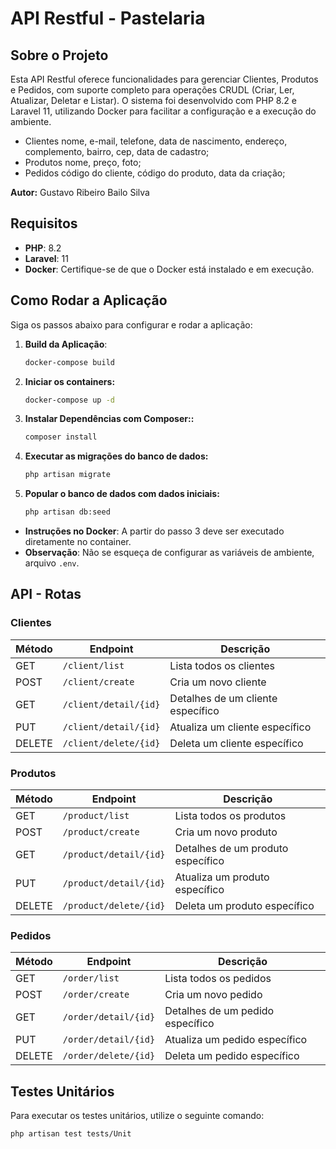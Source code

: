 # API Restful - Pastelaria

## Sobre o Projeto

Esta API Restful oferece funcionalidades para gerenciar Clientes, Produtos e Pedidos, com suporte completo para operações CRUDL (Criar, Ler, Atualizar, Deletar e Listar). O sistema foi desenvolvido com PHP 8.2 e Laravel 11, utilizando Docker para facilitar a configuração e a execução do ambiente.

-   Clientes nome, e-mail, telefone, data de nascimento, endereço, complemento, bairro, cep, data de cadastro;
-   Produtos nome, preço, foto;
-   Pedidos código do cliente, código do produto, data da criação;

**Autor:** Gustavo Ribeiro Bailo Silva

## Requisitos

-   **PHP**: 8.2
-   **Laravel**: 11
-   **Docker**: Certifique-se de que o Docker está instalado e em execução.

## Como Rodar a Aplicação

Siga os passos abaixo para configurar e rodar a aplicação:

1. **Build da Aplicação**:

    ```bash
    docker-compose build
    ```

2. **Iniciar os containers:**

    ```bash
    docker-compose up -d
    ```

3. **Instalar Dependências com Composer::**

    ```bash
    composer install
    ```

4. **Executar as migrações do banco de dados:**

    ```bash
    php artisan migrate
    ```

5. **Popular o banco de dados com dados iniciais:**

    ```bash
    php artisan db:seed
    ```

- **Instruções no Docker**: A partir do passo 3 deve ser executado diretamente no container.
- **Observação**: Não se esqueça de configurar as variáveis de ambiente, arquivo `.env`.

## API - Rotas

### Clientes

| Método | Endpoint              | Descrição                         |
| ------ | --------------------- | --------------------------------- |
| GET    | `/client/list`        | Lista todos os clientes           |
| POST   | `/client/create`      | Cria um novo cliente              |
| GET    | `/client/detail/{id}` | Detalhes de um cliente específico |
| PUT    | `/client/detail/{id}` | Atualiza um cliente específico    |
| DELETE | `/client/delete/{id}` | Deleta um cliente específico      |

### Produtos

| Método | Endpoint               | Descrição                         |
| ------ | ---------------------- | --------------------------------- |
| GET    | `/product/list`        | Lista todos os produtos           |
| POST   | `/product/create`      | Cria um novo produto              |
| GET    | `/product/detail/{id}` | Detalhes de um produto específico |
| PUT    | `/product/detail/{id}` | Atualiza um produto específico    |
| DELETE | `/product/delete/{id}` | Deleta um produto específico      |

### Pedidos

| Método | Endpoint             | Descrição                        |
| ------ | -------------------- | -------------------------------- |
| GET    | `/order/list`        | Lista todos os pedidos           |
| POST   | `/order/create`      | Cria um novo pedido              |
| GET    | `/order/detail/{id}` | Detalhes de um pedido específico |
| PUT    | `/order/detail/{id}` | Atualiza um pedido específico    |
| DELETE | `/order/delete/{id}` | Deleta um pedido específico      |

## Testes Unitários

Para executar os testes unitários, utilize o seguinte comando:

```bash
php artisan test tests/Unit
```
